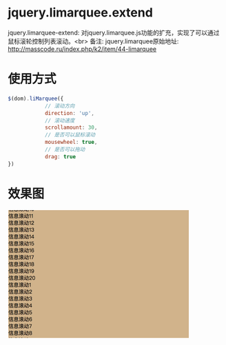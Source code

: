 # jquery.limarquee.extend
jquery.limarquee-extend: 对jquery.limarquee.js功能的扩充，实现了可以通过鼠标滚轮控制列表滚动。\<br> 
备注: jquery.limarquee原始地址: http://masscode.ru/index.php/k2/item/44-limarquee
# 使用方式
```javascript
$(dom).liMarquee({
            // 滚动方向
            direction: 'up',
            // 滚动速度
            scrollamount: 30,
            // 是否可以鼠标滚动
            mousewheel: true,
            // 是否可以拖动
            drag: true
})
```
# 效果图
![image](https://github.com/super-Sun/jquery.limarquee.extend/blob/master/gif/mousewheel.gif)

